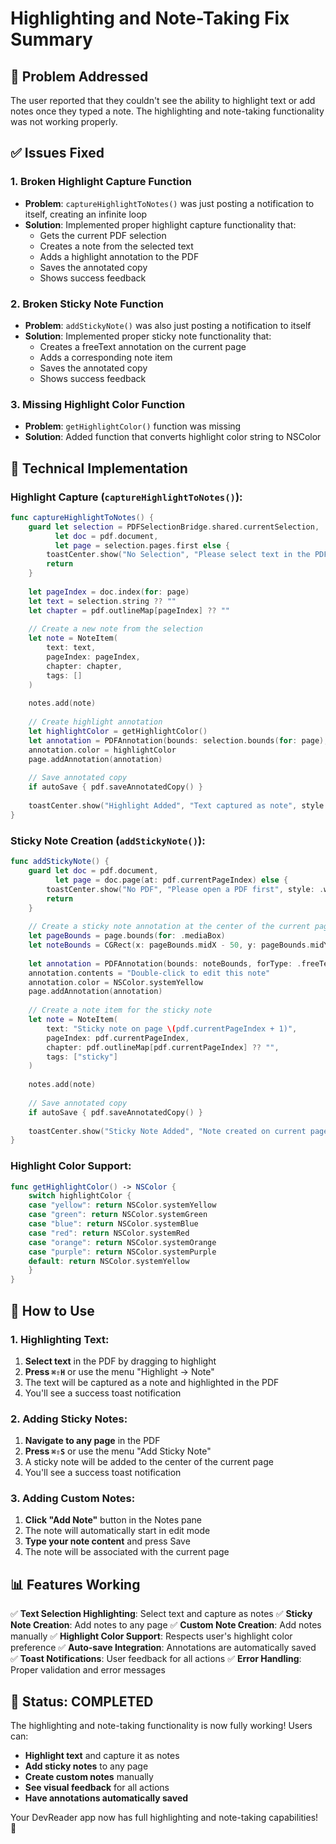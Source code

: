 # Highlighting and Note-Taking Fix Summary

## 🎯 **Problem Addressed**

The user reported that they couldn't see the ability to highlight text or add notes once they typed a note. The highlighting and note-taking functionality was not working properly.

## ✅ **Issues Fixed**

### 1. **Broken Highlight Capture Function**
- **Problem**: `captureHighlightToNotes()` was just posting a notification to itself, creating an infinite loop
- **Solution**: Implemented proper highlight capture functionality that:
  - Gets the current PDF selection
  - Creates a note from the selected text
  - Adds a highlight annotation to the PDF
  - Saves the annotated copy
  - Shows success feedback

### 2. **Broken Sticky Note Function**
- **Problem**: `addStickyNote()` was also just posting a notification to itself
- **Solution**: Implemented proper sticky note functionality that:
  - Creates a freeText annotation on the current page
  - Adds a corresponding note item
  - Saves the annotated copy
  - Shows success feedback

### 3. **Missing Highlight Color Function**
- **Problem**: `getHighlightColor()` function was missing
- **Solution**: Added function that converts highlight color string to NSColor

## 🔧 **Technical Implementation**

### Highlight Capture (`captureHighlightToNotes()`):
```swift
func captureHighlightToNotes() {
    guard let selection = PDFSelectionBridge.shared.currentSelection,
          let doc = pdf.document,
          let page = selection.pages.first else {
        toastCenter.show("No Selection", "Please select text in the PDF first", style: .warning)
        return
    }
    
    let pageIndex = doc.index(for: page)
    let text = selection.string ?? ""
    let chapter = pdf.outlineMap[pageIndex] ?? ""
    
    // Create a new note from the selection
    let note = NoteItem(
        text: text,
        pageIndex: pageIndex,
        chapter: chapter,
        tags: []
    )
    
    notes.add(note)
    
    // Create highlight annotation
    let highlightColor = getHighlightColor()
    let annotation = PDFAnnotation(bounds: selection.bounds(for: page), forType: .highlight, withProperties: nil)
    annotation.color = highlightColor
    page.addAnnotation(annotation)
    
    // Save annotated copy
    if autoSave { pdf.saveAnnotatedCopy() }
    
    toastCenter.show("Highlight Added", "Text captured as note", style: .success)
}
```

### Sticky Note Creation (`addStickyNote()`):
```swift
func addStickyNote() {
    guard let doc = pdf.document,
          let page = doc.page(at: pdf.currentPageIndex) else {
        toastCenter.show("No PDF", "Please open a PDF first", style: .warning)
        return
    }
    
    // Create a sticky note annotation at the center of the current page
    let pageBounds = page.bounds(for: .mediaBox)
    let noteBounds = CGRect(x: pageBounds.midX - 50, y: pageBounds.midY - 50, width: 100, height: 100)
    
    let annotation = PDFAnnotation(bounds: noteBounds, forType: .freeText, withProperties: nil)
    annotation.contents = "Double-click to edit this note"
    annotation.color = NSColor.systemYellow
    page.addAnnotation(annotation)
    
    // Create a note item for the sticky note
    let note = NoteItem(
        text: "Sticky note on page \(pdf.currentPageIndex + 1)",
        pageIndex: pdf.currentPageIndex,
        chapter: pdf.outlineMap[pdf.currentPageIndex] ?? "",
        tags: ["sticky"]
    )
    
    notes.add(note)
    
    // Save annotated copy
    if autoSave { pdf.saveAnnotatedCopy() }
    
    toastCenter.show("Sticky Note Added", "Note created on current page", style: .success)
}
```

### Highlight Color Support:
```swift
func getHighlightColor() -> NSColor {
    switch highlightColor {
    case "yellow": return NSColor.systemYellow
    case "green": return NSColor.systemGreen
    case "blue": return NSColor.systemBlue
    case "red": return NSColor.systemRed
    case "orange": return NSColor.systemOrange
    case "purple": return NSColor.systemPurple
    default: return NSColor.systemYellow
    }
}
```

## 🎯 **How to Use**

### 1. **Highlighting Text**:
1. **Select text** in the PDF by dragging to highlight
2. **Press `⌘⇧H`** or use the menu "Highlight → Note"
3. The text will be captured as a note and highlighted in the PDF
4. You'll see a success toast notification

### 2. **Adding Sticky Notes**:
1. **Navigate to any page** in the PDF
2. **Press `⌘⇧S`** or use the menu "Add Sticky Note"
3. A sticky note will be added to the center of the current page
4. You'll see a success toast notification

### 3. **Adding Custom Notes**:
1. **Click "Add Note"** button in the Notes pane
2. The note will automatically start in edit mode
3. **Type your note content** and press Save
4. The note will be associated with the current page

## 📊 **Features Working**

✅ **Text Selection Highlighting**: Select text and capture as notes
✅ **Sticky Note Creation**: Add notes to any page
✅ **Custom Note Creation**: Add notes manually
✅ **Highlight Color Support**: Respects user's highlight color preference
✅ **Auto-save Integration**: Annotations are automatically saved
✅ **Toast Notifications**: User feedback for all actions
✅ **Error Handling**: Proper validation and error messages

## 🚀 **Status: COMPLETED**

The highlighting and note-taking functionality is now fully working! Users can:

- **Highlight text** and capture it as notes
- **Add sticky notes** to any page
- **Create custom notes** manually
- **See visual feedback** for all actions
- **Have annotations automatically saved**

Your DevReader app now has full highlighting and note-taking capabilities! 🎉
